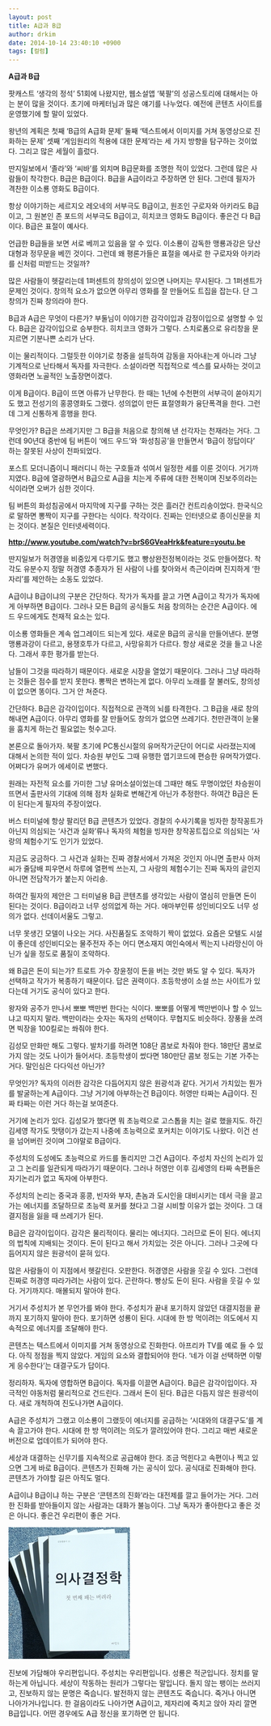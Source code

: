 ```yaml
---
layout: post
title: A급과 B급
author: drkim
date: 2014-10-14 23:40:10 +0900
tags: [컬럼]
---
```

**A급과 B급** 

  


팟캐스트 ‘생각의 정석’ 51회에 나왔지만, 웹소설앱 ‘북팔’의 성공스토리에 대해서는 아는 분이 많을 것이다. 초기에 마케터님과 많은 얘기를 나누었다. 예전에 콘텐츠 사이트를 운영했기에 할 말이 있었다. 

  


왕년의 계획은 첫째 ‘B급의 A급화 문제’ 둘째 ‘텍스트에서 이미지를 거쳐 동영상으로 진화하는 문제’ 셋째 ‘게임원리의 적용에 대한 문제’라는 세 가지 방향을 탐구하는 것이었다. 그리고 많은 세월이 흘렀다. 

  


딴지일보에서 ‘졸라’와 ‘씨바’를 외치며 B급문화를 조명한 적이 있었다. 그런데 많은 사람들이 착각한다. B급은 B급이다. B급을 A급이라고 주장하면 안 된다. 그런데 필자가 격찬한 이소룡 영화도 B급이다. 

  


항상 이야기하는 세르지오 레오네의 서부극도 B급이고, 원조인 구로자와 아키라도 B급이고, 그 원본인 존 포드의 서부극도 B급이고, 히치코크 영화도 B급이다. 좋은건 다 B급이다. B급은 표절이 예사다. 

  


언급한 B급들을 보면 서로 베끼고 있음을 알 수 있다. 이소룡이 감독한 맹룡과강은 당산대형과 정무문을 베낀 것이다. 그런데 왜 평론가들은 표절을 예사로 한 구로자와 아키라를 신처럼 떠받드는 것일까? 

  


많은 사람들이 헷갈리는데 1퍼센트의 창의성이 있으면 나머지는 무시된다. 그 1퍼센트가 문제인 것이다. 창의적 요소가 없으면 아무리 영화를 잘 만들어도 트집을 잡는다. 단 그 창의가 진짜 창의라야 한다. 

  


B급과 A급은 무엇이 다른가? 부둘님이 이야기한 감각이입과 감정이입으로 설명할 수 있다. B급은 감각이입으로 승부한다. 히치코크 영화가 그렇다. 스치로폼으로 유리창을 문지르면 기분나쁜 소리가 난다.

  


이는 물리적이다. 그럴듯한 이야기로 청중을 설득하여 감동을 자아내는게 아니라 그냥 기계적으로 난타해서 독자를 자극한다. 소설이라면 직접적으로 섹스를 묘사하는 것이고 영화라면 노골적인 노출장면이겠다. 

  


이게 B급이다. B급이 뜨면 아류가 난무한다. 한 때는 1년에 수천편의 서부극이 쏟아지기도 했고 전성기의 홍콩영화도 그랬다. 성의없이 만든 표절영화가 융단폭격을 한다. 그런데 그게 신통하게 흥행을 한다. 

  


무엇인가? B급은 쓰레기지만 그 B급을 처음으로 창의해 낸 선각자는 천재라는 거다. 그런데 90년대 중반에 팀 버튼이 ‘에드 우드’와 ‘화성침공’을 만들면서 ‘B급이 정답이다’ 하는 잘못된 사상이 전파되었다. 

  


포스트 모더니즘이니 패러디니 하는 구호들과 섞여서 일정한 세를 이룬 것이다. 거기까지였다. B급에 열광하면서 B급으로 A급을 치는게 주류에 대한 전복이며 진보주의라는 식이라면 오버가 심한 것이다.

  


팀 버튼의 화성침공에서 마지막에 지구를 구하는 것은 흘러간 컨트리송이었다. 한국식으로 말하면 뽕짝이 지구를 구한다는 식이다. 착각이다. 진짜는 인터넷으로 종이신문을 치는 것이다. 본질은 인터넷세력이다. 

  


**http://www.youtube.com/watch?v=brS6GVeaHrk&feature=youtu.be** 

  


딴지일보가 허경영을 비중있게 다루기도 했고 빵상완전정복이라는 것도 만들어졌다. 착각도 유분수지 정말 허경영 추종자가 된 사람이 나를 찾아와서 측근이라며 진지하게 ‘한 자리’를 제안하는 소동도 있었다. 

  


A급이냐 B급이냐의 구분은 간단하다. 작가가 독자를 끌고 가면 A급이고 작가가 독자에게 아부하면 B급이다. 그러나 모든 B급의 공식들도 처음 창의하는 순간은 A급이다. 에드 우드에게도 천재적 요소는 있다. 

  


이소룡 영화들은 계속 업그레이드 되는게 있다. 새로운 B급의 공식을 만들어낸다. 분명 맹룡과강이 다르고, 용쟁호투가 다르고, 사망유희가 다르다. 항상 새로운 것을 들고 나온다. 그래서 후한 평가를 받는다. 

  


남들이 그것을 따라하기 때문이다. 새로운 시장을 열었기 때문이다. 그러나 그냥 따라하는 것들은 점수를 받지 못한다. 뽕짝은 변하는게 없다. 아무리 노래를 잘 불러도, 창의성이 없으면 똥이다. 그거 안 쳐준다. 

  


간단하다. B급은 감각이입이다. 직접적으로 관객의 뇌를 타격한다. 그 B급을 새로 창의해내면 A급이다. 아무리 영화를 잘 만들어도 창의가 없으면 쓰레기다. 천만관객이 눈물을 훔치게 하는건 필요없는 헛수고다. 

  


본론으로 돌아가자. 북팔 초기에 PC통신시절의 유머작가군단이 어디로 사라졌는지에 대해서 논의한 적이 있다. 차승원 부인도 그때 유행한 엽기코드에 편승한 유머작가였다. 어쩌다가 유머가 에세이로 변했다. 

  


원래는 자전적 요소를 가미한 그냥 유머소설이었는데 그때만 해도 무명이었던 차승원이 뜨면서 출판사의 기대에 의해 점차 실화로 변해간게 아닌가 추정한다. 하여간 B급은 돈이 된다는게 필자의 주장이었다. 

  


버스 터미널에 항상 팔리던 B급 콘텐츠가 있었다. 경찰의 수사기록을 빙자한 창작꽁트가 아닌지 의심되는 ‘사건과 실화’류나 독자의 체험을 빙자한 창작꽁트집으로 의심되는 ‘사랑의 체험수기’도 인기가 있었다. 

  


지금도 궁금하다. 그 사건과 실화는 진짜 경찰서에서 가져온 것인지 아니면 출판사 아저씨가 줄담배 피우면서 하루에 열편씩 쓰는지, 그 사랑의 체험수기는 진짜 독자의 글인지 아니면 전담작가가 붙는지 아리송. 

  


하여간 필자의 제안은 그 터미널용 B급 콘텐츠를 생각있는 사람이 열심히 만들면 돈이 된다는 것이다. B급이라고 너무 성의없게 하는 거다. 애마부인류 성인비디오도 너무 성의가 없다. 선데이서울도 그렇고. 

  


너무 못생긴 모델이 나오는 거다. 사진품질도 조악하기 짝이 없었다. 요즘은 모텔도 시설이 좋은데 성인비디오는 물주전자 주는 어디 면소재지 여인숙에서 찍는지 나라망신이 아닌가 싶을 정도로 품질이 조악하다. 

  


왜 B급은 돈이 되는가? 트로트 가수 장윤정이 돈을 버는 것만 봐도 알 수 있다. 독자가 선택하고 작가가 복종하기 때문이다. 답은 권력이다. 초등학생이 소설 쓰는 사이트가 있다는데 거기도 공식이 있다고 한다. 

  


왕자와 공주가 만나서 뽀뽀 백만번 한다는 식이다. 뽀뽀를 어떻게 백만번이나 할 수 있느냐고 따지지 말라. 백만이라는 숫자는 독자의 선택이다. 무협지도 비슷하다. 장풍을 쏘려면 빅장을 100킬로는 쏴줘야 한다. 

  


김성모 만화만 해도 그렇다. 발차기를 하려면 108단 콤보로 차줘야 한다. 18만단 콤보로 가지 않는 것도 나이가 들어서다. 초등학생이 썼다면 180만단 콤보 정도는 기본 가주는 거다. 말인심은 다다익선 아닌가? 

  


무엇인가? 독자의 이러한 감각은 다듬어지지 않은 원광석과 같다. 거기서 가치있는 뭔가를 발굴하는게 A급이다. 그냥 거기에 아부하는건 B급이다. 허영만 타짜는 A급이다. 진짜 타짜는 이런 거다 하는걸 보여준다. 

  


거기에 논리가 있다. 김성모가 했다면 뭐 초능력으로 고스톱을 치는 걸로 했을지도. 하긴 김세영 작가도 맛탱이가 갔는지 나중에 초능력으로 포커치는 이야기도 나왔다. 이건 선을 넘어버린 것이며 그야말로 B급이다. 

  


주성치의 도성에도 초능력으로 카드를 돌리지만 그건 A급이다. 주성치 자신의 논리가 있고 그 논리를 일관되게 따라가기 때문이다. 그러나 허영만 이후 김세영의 타짜 속편들은 자기논리가 없고 독자에 아부한다. 

  


주성치의 논리는 중국과 홍콩, 빈자와 부자, 촌놈과 도시인을 대비시키는 데서 극을 끌고가는 에너지를 조달하므로 초능력 포커를 쳤다고 그걸 시비할 이유가 없는 것이다. 그 대결지점을 잃을 때 쓰레기가 된다. 

  


B급은 감각이입이다. 감각은 물리적이다. 물리는 에너지다. 그러므로 돈이 된다. 에너지의 법칙에 지배되는 것이다. 돈이 된다고 해서 가치있는 것은 아니다. 그러나 그곳에 다듬어지지 않은 원광석이 묻혀 있다. 

  


많은 사람들이 이 지점에서 헷갈린다. 오판한다. 허경영은 사람을 웃길 수 있다. 그런데 진짜로 허경영 따라가려는 사람이 있다. 곤란하다. 빵상도 돈이 된다. 사람을 웃길 수 있다. 거기까지다. 매몰되지 말아야 한다. 

  


거기서 주성치가 본 무언가를 봐야 한다. 주성치가 끝내 포기하지 않았던 대결지점을 끝까지 포기하지 말아야 한다. 포기하면 성룡이 된다. 시대에 한 방 먹이려는 의도에서 지속적으로 에너지를 조달해야 한다. 

  


콘텐츠는 텍스트에서 이미지를 거쳐 동영상으로 진화한다. 아프리카 TV를 예로 들 수 있다. 아직 정점을 찍지 않았다. 게임의 요소와 결합되어야 한다. ‘네가 이걸 선택하면 이렇게 응수한다’는 대결구도가 답이다. 

  


정리하자. 독자에 영합하면 B급이다. 독자를 이끌면 A급이다. B급은 감각이입이다. 자극적인 야동처럼 물리적으로 건드린다. 그래서 돈이 된다. B급은 다듬지 않은 원광석이다. 새로 개척하여 진도나가면 A급이다. 

  


A급은 주성치가 그랬고 이소룡이 그랬듯이 에너지를 공급하는 ‘시대와의 대결구도’를 계속 끌고가야 한다. 시대에 한 방 먹이려는 의도가 깔려있어야 한다. 그리고 매번 새로운 버전으로 업데이트가 되어야 한다. 

  


세상과 대결하는 신무기를 지속적으로 공급해야 한다. 조금 먹힌다고 속편이나 찍고 있으면 그게 바로 B급이다. 콘텐츠가 진화해 가는 공식이 있다. 공식대로 진화해야 한다. 콘텐츠가 가야할 길은 아직도 멀다. 

  


A급이냐 B급이냐 하는 구분은 ‘콘텐츠의 진화’라는 대전제를 깔고 들어가는 거다. 그러한 진화를 받아들이지 않는 사람과는 대화가 불능이다. 그냥 독자가 좋아한다고 좋은 것은 아니다. 좋은건 우리편이 좋은 거다. 

  


  



![](/files/attach/images/199/035/527/199.JPG)   


  


  


진보에 가담해야 우리편입니다. 주성치는 우리편입니다. 성룡은 적군입니다. 정치를 말하는게 아닙니다. 세상이 작동하는 원리가 그렇다는 말입니다. 돌지 않는 팽이는 쓰러지고, 진보하지 않는 문명은 죽습니다. 발전하지 않는 콘텐츠도 죽습니다. 죽거나 아니면 나아가거나입니다. 한 걸음이라도 나아가면 A급이고, 제자리에 죽치고 앉아 자리 깔면 B급입니다. 어떤 경우에도 A급 정신을 포기하면 안 됩니다.